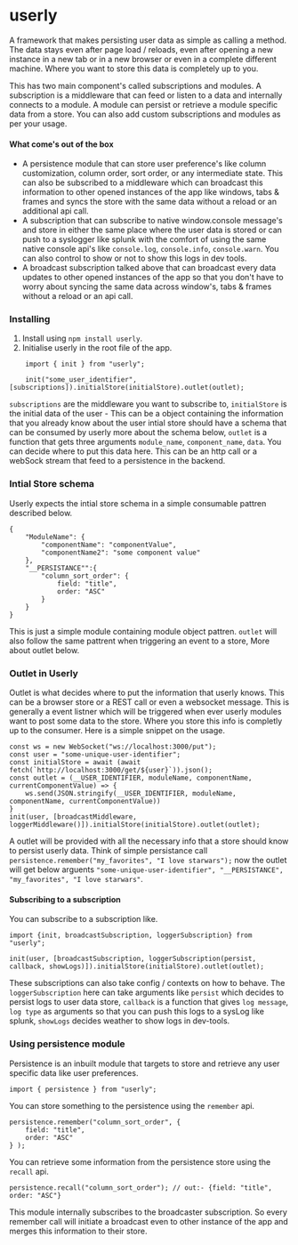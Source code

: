 # userly

A framework that makes persisting user data as simple as calling a method. The data stays even after page load / reloads, even after opening a new instance in a new tab or in a new browser or even in a complete different machine. Where you want to store this data is completely up to you.

This has two main component's called subscriptions and modules. A subscription is a middleware that can feed or listen to a data and internally connects to a module. A module can persist or retrieve a module specific data from a store. You can also add custom subscriptions and modules as per your usage.

#### What come's out of the box

- A persistence module that can store user preference's like column customization, column order, sort order, or any intermediate state. This can also be subscribed to a middleware which can broadcast this information to other opened instances of the app like windows, tabs & frames and syncs the store with the same data without a reload or an additional api call.
- A subscription that can subscribe to native window.console message's and store in either the same place where the user data is stored or can push to a syslogger like splunk with the comfort of using the same native console api's like `console.log`, `console.info`, `console.warn`. You can also control to show or not to show this logs in dev tools.
- A broadcast subscription talked above that can broadcast every data updates to other opened instances of the app so that you don't have to worry about syncing the same data across window's, tabs & frames without a reload or an api call.

### Installing

1. Install using `npm install userly`.
2. Initialise userly in the root file of the app.

```
    import { init } from "userly";

    init("some_user_identifier", [subscriptions]).initialStore(initialStore).outlet(outlet);
```

`subscriptions` are the middleware you want to subscribe to, `initialStore` is the initial data of the user - This can be a object containing the information that you already know about the user intial store should have a schema that can be consumed by userly more about the schema below, `outlet` is a function that gets three arguments `module_name`, `component_name`, `data`. You can decide where to put this data here. This can be an http call or a webSock stream that feed to a persistence in the backend.

### Intial Store schema 

Userly expects the intial store schema in a simple consumable pattren described below.

```
{
    "ModuleName": {
        "componentName": "componentValue",
        "componentName2": "some component value"
    },
    "__PERSISTANCE"":{
        "column_sort_order": {
            field: "title",
            order: "ASC"
        }
    }
}
```
This is just a simple module containing module object pattren. `outlet` will also follow the same pattrent when triggering an event to a store, More about outlet below.

### Outlet in Userly
Outlet is what decides where to put the information that userly knows. This can be a browser store or a REST call or even a websocket message. This is generally a event listner which will be triggered when ever userly modules want to post some data to the store. Where you store this info is completly up to the consumer. Here is a simple snippet on the usage.

```
const ws = new WebSocket("ws://localhost:3000/put");
const user = "some-unique-user-identifier";
const initialStore = await (await fetch(`http://localhost:3000/get/${user}`)).json();
const outlet = (__USER_IDENTIFIER, moduleName, componentName, currentComponentValue) => {
    ws.send(JSON.stringify(__USER_IDENTIFIER, moduleName, componentName, currentComponentValue))
}
init(user, [broadcastMiddleware, loggerMiddleware()]).initialStore(initialStore).outlet(outlet);
```
A outlet will be provided with all the necessary info that a store should know to persist userly data. Think of simple persistance call `persistence.remember("my_favorites", "I love starwars");` now the outlet will get below arguents `"some-unique-user-identifier", "__PERSISTANCE", "my_favorites", "I love starwars"`.

#### Subscribing to a subscription

You can subscribe to a subscription like.

```
import {init, broadcastSubscription, loggerSubscription} from "userly";

init(user, [broadcastSubscription, loggerSubscription(persist, callback, showLogs)]).initialStore(initialStore).outlet(outlet);
```

These subscriptions can also take config / contexts on how to behave. The `loggerSubscription` here can take arguments like `persist` which decides to persist logs to user data store, `callback` is a function that gives `log message`, `log type` as arguments so that you can push this logs to a sysLog like splunk, `showLogs` decides weather to show logs in dev-tools.

### Using persistence module

Persistence is an inbuilt module that targets to store and retrieve any user specific data like user preferences.

```
import { persistence } from "userly";
```

You can store something to the persistence using the `remember` api.

```
persistence.remember("column_sort_order", {
    field: "title",
    order: "ASC"
} );
```

You can retrieve some information from the persistence store using the `recall` api.

```
persistence.recall("column_sort_order"); // out:- {field: "title", order: "ASC"}
```

This module internally subscribes to the broadcaster subscription. So every remember call will initiate a broadcast even to other instance of the app and merges this information to their store.